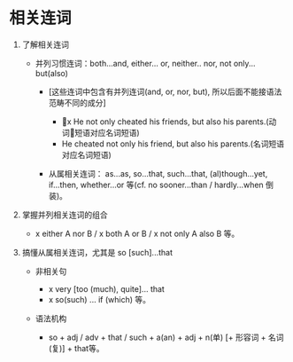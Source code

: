 # 相关连词

1. 了解相关连词

    - 并列习惯连词：both...and, either... or, neither.. nor, not only... but(also)
        - [这些连词中包含有并列连词(and, or, nor, but), 所以后面不能接语法范畴不同的成分]
            - x He not only cheated his friends, but also his parents.(动词短语对应名词短语)
            - He cheated not only his friend, but also his parents.(名词短语对应名词短语)

        - 从属相关连词： as...as, so...that, such...that, (al)though...yet, if...then, whether...or 等(cf. no sooner...than / hardly...when 倒装)。

1. 掌握并列相关连词的组合
    - x either A nor B / x both A or B / x not only A also B 等。

1. 搞懂从属相关连词，尤其是 so [such]...that

    - 非相关句
        - x very [too (much), quite]... that
        - x so(such) ... if (which) 等。

    - 语法机构
        - so + adj / adv + that / such + a(an) + adj + n(单) [+ 形容词 + 名词(复)] + that等。